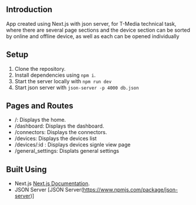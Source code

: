 ## Introduction
App created using Next.js with json server, for T-Media technical task, where there are several page sections and the device section can be sorted by online and offline device, as well as each can be opened individually
## Setup

1. Clone the repository.
2. Install dependencies using `npm i`.
3. Start the server locally with `npm run dev`
4. Start json server with `json-server -p 4000 db.json`

## Pages and Routes

- /: Displays the home.
- /dashboard: Displays the dashboard.
- /connectors: Displays the connectors.
- /devices: Displays the devices list
- /devices/:id : Displays devices signle view page
- /general_settings: Displats general settings


## Built Using

- Next.js [Next.js Documentation](https://nextjs.org/docs).
- JSON Server [JSON Server(https://www.npmjs.com/package/json-server)]


